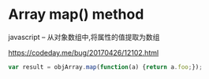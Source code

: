 # Array map() method

javascript – 从对象数组中,将属性的值提取为数组

https://codeday.me/bug/20170426/12102.html

```js
var result = objArray.map(function(a) {return a.foo;});
```
